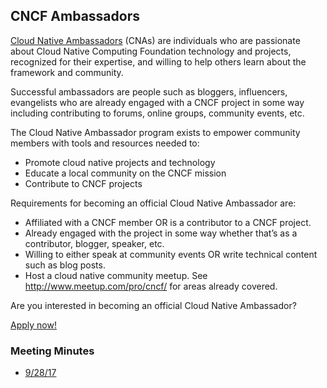 ## CNCF Ambassadors

[Cloud Native Ambassadors](https://www.cncf.io/people/ambassadors/) (CNAs) are individuals who are passionate about Cloud Native Computing Foundation technology and projects, recognized for their expertise, and willing to help others learn about the framework and community.

Successful ambassadors are people such as bloggers, influencers, evangelists who are already engaged with a CNCF project in some way including contributing to forums, online groups, community events, etc.

The Cloud Native Ambassador program exists to empower community members with tools and resources needed to:
* Promote cloud native projects and technology
* Educate a local community on the CNCF mission
* Contribute to CNCF projects

Requirements for becoming an official Cloud Native Ambassador are:
* Affiliated with a CNCF member OR is a contributor to a CNCF project.
* Already engaged with the project in some way whether that’s as a contributor, blogger, speaker, etc.
* Willing to either speak at community events OR write technical content such as blog posts.
* Host a cloud native community meetup. See http://www.meetup.com/pro/cncf/ for areas already covered.

Are you interested in becoming an official Cloud Native Ambassador?

[Apply now!](https://www.cncf.io/people/ambassadors/application/)

### Meeting Minutes

* [9/28/17](https://docs.google.com/presentation/d/14LkLi2kBatvvoaNxisquDQXddxDXX3sbI-6r8RrFFk8/edit?usp=sharing)
